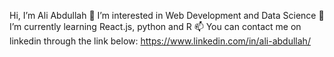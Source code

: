 Hi, I’m Ali Abdullah
👀 I’m interested in Web Development and Data Science
🌱 I’m currently learning React.js, python and R
📫 You can contact me on linkedin through the link below:
https://www.linkedin.com/in/ali-abdullah/

<!---
ali-ab-2003/ali-ab-2003 is a ✨ special ✨ repository because its `README.md` (this file) appears on your GitHub profile.
You can click the Preview link to take a look at your changes.
--->
